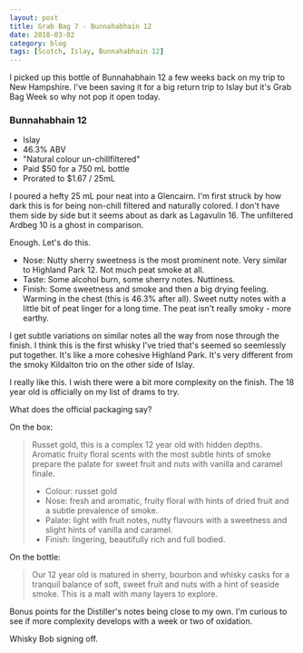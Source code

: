 ```yaml
---
layout: post
title: Grab Bag 7 - Bunnahabhain 12
date: 2018-03-02
category: blog
tags: [Scotch, Islay, Bunnahabhain 12]
---
```


I picked up this bottle of Bunnahabhain 12 a few weeks back on my trip to New Hampshire. I've been saving it for a big return trip to Islay but it's Grab Bag Week so why not pop it open today.

### Bunnahabhain 12

* Islay
* 46.3% ABV
* "Natural colour un-chillfiltered"
* Paid $50 for a 750 mL bottle
* Prorated to $1.67 / 25mL

I poured a hefty 25 mL pour neat into a Glencairn. I'm first struck by how dark this is for being non-chill filtered and naturally colored. I don't have them side by side but it seems about as dark as Lagavulin 16. The unfiltered Ardbeg 10 is a ghost in comparison.

Enough. Let's do this.

* Nose: Nutty sherry sweetness is the most prominent note. Very similar to Highland Park 12. Not much peat smoke at all.
* Taste: Some alcohol burn, some sherry notes. Nuttiness.
* Finish: Some sweetness and smoke and then a big drying feeling. Warming in the chest (this is 46.3% after all). Sweet nutty notes with a little bit of peat linger for a long time. The peat isn't really smoky - more earthy.

I get subtle variations on similar notes all the way from nose through the finish. I think this is the first whisky I've tried that's seemed so seemlessly put together. It's like a more cohesive Highland Park. It's very different from the smoky Kildalton trio on the other side of Islay.

I really like this. I wish there were a bit more complexity on the finish. The 18 year old is officially on my list of drams to try.

What does the official packaging say?

On the box:

> Russet gold, this is a complex 12 year old with hidden depths. Aromatic fruity floral scents with the most subtle hints of smoke prepare the palate for sweet fruit and nuts with vanilla and caramel finale.
>
> * Colour: russet gold  
> * Nose: fresh and aromatic, fruity floral with hints of dried fruit and a subtle prevalence of smoke.  
> * Palate: light with fruit notes, nutty flavours with a sweetness and slight hints of vanilla and caramel.  
> * Finish: lingering, beautifully rich and full bodied.

On the bottle:

> Our 12 year old is matured in sherry, bourbon and whisky casks for a tranquil balance of soft, sweet fruit and nuts with a hint of seaside smoke. This is a malt with many layers to explore.

Bonus points for the Distiller's notes being close to my own. I'm curious to see if more complexity develops with a week or two of oxidation.

Whisky Bob signing off.
